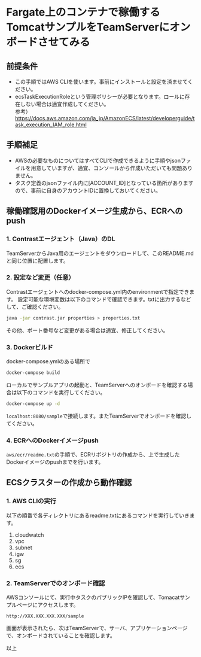 # Fargate上のコンテナで稼働するTomcatサンプルをTeamServerにオンボードさせてみる

## 前提条件
- この手順ではAWS CLIを使います。事前にインストールと設定を済ませてください。
- ecsTaskExecutionRoleという管理ポリシーが必要となります。ロールに存在しない場合は適宜作成してください。  
  参考） https://docs.aws.amazon.com/ja_jp/AmazonECS/latest/developerguide/task_execution_IAM_role.html
## 手順補足
- AWSの必要なものについてはすべてCLIで作成できるように手順やjsonファイルを用意していますが、適宜、コンソールから作成いただいても問題ありません。  
- タスク定義のjsonファイル内に[ACCOUNT_ID]となっている箇所がありますので、事前に自身のアカウントIDに置換しておいてください。

## 稼働確認用のDockerイメージ生成から、ECRへのpush

### 1. Contrastエージェント（Java）のDL
TeamServerからJava用のエージェントをダウンロードして、このREADME.mdと同じ位置に配置します。

### 2. 設定など変更（任意）
Contrastエージェントへのdocker-compose.yml内のenvironmentで指定できます。
設定可能な環境変数は以下のコマンドで確認できます。txtに出力するなどして、ご確認ください。
```bash
java -jar contrast.jar properties > properties.txt
```
その他、ポート番号など変更がある場合は適宜、修正してください。

### 3. Dockerビルド
docker-compose.ymlのある場所で  
```bash
docker-compose build
```  
ローカルでサンプルアプリの起動と、TeamServerへのオンボードを確認する場合は以下のコマンドを実行してください。
```bash
docker-compose up -d
```
`localhost:8080/sample`で接続します。またTeamServerでオンボードを確認してください。
### 4. ECRへのDockerイメージpush
```aws/ecr/readme.txt```の手順で、ECRリポジトリの作成から、上で生成したDockerイメージのpushまでを行います。

## ECSクラスターの作成から動作確認

### 1. AWS CLIの実行

以下の順番で各ディレクトリにあるreadme.txtにあるコマンドを実行していきます。

1. cloudwatch
2. vpc
3. subnet
4. igw
5. sg
6. ecs

### 2. TeamServerでのオンボード確認
AWSコンソールにて、実行中タスクのパブリックIPを確認して、Tomacatサンプルページにアクセスします。
```
http://XXX.XXX.XXX.XXX/sample
```
画面が表示されたら、次はTeamServerで、サーバ、アプリケーションページで、オンボードされていることを確認します。

以上

